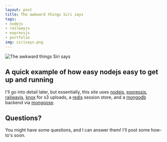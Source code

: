 ```yaml
--- 
layout: post
title: The awkward things Siri says
tags:
- nodejs
- railwayjs
- expressjs
- portfolio
img: sirisays.png
---
```

![The awkward things Siri says](http://tesoriere.com/images/assets/2011/sirisays.png "the shit Siri says")

## A quick example of how easy nodejs easy to get up and running

I'll go into detail later, but essentially, this site uses [nodejs][1], [expressjs][2], [railwayjs][3], [knox][4] for s3 uploads, a [redis][5] session store, and a [mongodb][6] backend via [mongoose][6].

## Questions?

You might have some questions, and I can answer them! I'll post some how-to's soon.
 
  [1]: http://nodejs.org
  [2]: http://expressjs.com
  [3]: http://railwayjs.com
  [4]: https://github.com/LearnBoost/knox
  [5]: https://github.com/visionmedia/connect-redis
  [6]: http://mongoosejs.com/